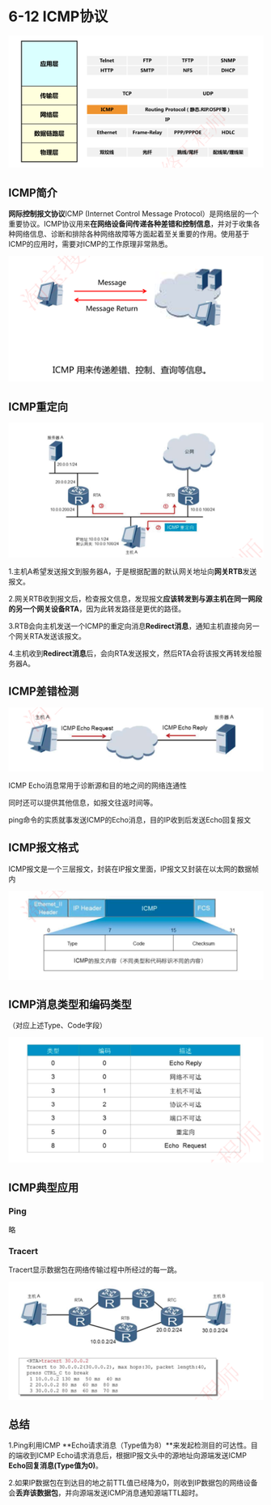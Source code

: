 # 6-12 ICMP协议

![image-20230914224424778](./assets/image-20230914224424778.png)

## ICMP简介

**网际控制报文协议**ICMP (Internet Control Message Protocol）是网络层的一个重要协议。ICMP协议用来**在网络设备间传递各种差错和控制信息**，并对于收集各种网络信息、诊断和排除各种网络故障等方面起着至关重要的作用。使用基于ICMP的应用时，需要对ICMP的工作原理非常熟悉。

![image-20230914224724045](./assets/image-20230914224724045.png)

## ICMP重定向

![image-20230914224830935](./assets/image-20230914224830935.png)

1.主机A希望发送报文到服务器A，于是根据配置的默认网关地址向**网关RTB**发送报文。

2.网关RTB收到报文后，检查报文信息，发现报文**应该转发到与源主机在同一网段的另一个网关设备RTA**，因为此转发路径是更优的路径。

3.RTB会向主机发送一个ICMP的重定向消息**Redirect消息**，通知主机直接向另一个网关RTA发送该报文。

4.主机收到**Redirect消息**后，会向RTA发送报文，然后RTA会将该报文再转发给服务器A。

## ICMP差错检测

![image-20230914225006479](./assets/image-20230914225006479.png)

ICMP Echo消息常用于诊断源和目的地之间的网络连通性

同时还可以提供其他信息，如报文往返时间等。

ping命令的实质就事发送ICMP的Echo消息，目的IP收到后发送Echo回复报文

## ICMP报文格式

ICMP报文是一个三层报文，封装在IP报文里面，IP报文又封装在以太网的数据帧内

![image-20230914225637273](./assets/image-20230914225637273.png)



## ICMP消息类型和编码类型

（对应上述Type、Code字段）

![image-20230914225657489](./assets/image-20230914225657489.png)

## ICMP典型应用

### Ping

略

### Tracert

Tracert显示数据包在网络传输过程中所经过的每一跳。

![image-20230914230451894](./assets/image-20230914230451894.png)

## 总结

1.Ping利用ICMP **Echo请求消息（Type值为8）**来发起检测目的可达性。目的端收到ICMP Echo请求消息后，根据IP报文头中的源地址向源端发送ICMP **Echo回复消息(Type值为0)**。

2.如果IP数据包在到达目的地之前TTL值已经降为0，则收到IP数据包的网络设备会**丢弃该数据包**，并向源端发送ICMP消息通知源端TTL超时。